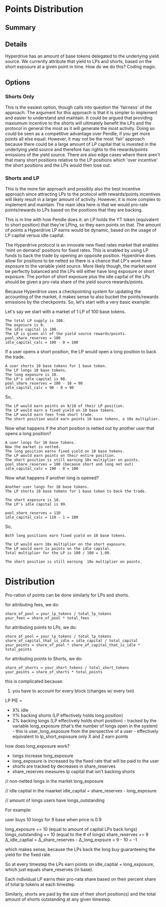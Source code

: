 # Points Distribution

## Summary

## Details

Hyperdrive has an amount of base tokens delegated to the underlying yield source.
We currently attribute that yield to LPs and shorts, based on the short exposure at a given point in time.
How do we do this? Coding magic.

## Options

### Shorts Only

This is the easiest option, though calls into question the 'fairness' of the approach. The argument for this approach is that it is simpler to implement and easier to understand and maintain. It could be argued that providing maxiumum incentive to the shorts will ultimately benefit the LPs and the protocol in general the most as it will generate the most activity. Doing so could be seen as a competitive advantage over Pendle, if you get more points all else equal.
However, it may not be the most 'fair' approach because there could be a large amount of LP capital that is invested in the underlying yield source and therefore has rights to the rewards/points emissions of the yield source. There are also edge cases where there aren't that many short positions relative to the LP positions which 'over incentive' the short positions and the LPs would then lose out.

### Shorts and LP

This is the more fair approach and possibly also the best incentive approach since attracting LPs to the protocol with rewards/points incentives will likely result in a larger amount of activity. However, it is more complex to implement and maintain. The main idea here is that we would pro-rate points/rewards to LPs based on the positions that they are backing.

This is in line with how Pendle does it: an LP holds the YT token (equivalent to short position) that they're LPing, so they earn points on that. The amount of points a Hyperdrive LP earns would be dynamic, based on the usage of LP capital versus idle capital.

The Hyperdrive protocol is an innovate new fixed rates market that enables 'mint on demand' positions for fixed rates. This is enabled by using LP funds to back the trade by opening an opposite position. Hyperdrive does allow for positions to be netted so there is a chance that LP's wont have exposure to the variable yield source. More likely though, the market wont be perfectly balanced and the LPs will either have long exposure or short exposure. The portion of short exposure plus the idle capital of the LPs should be given a pro-rata share of the yield source rewards/points.

Because Hyperdrive uses a checkpointing system for updating the accounting of the market, it makes sense to also bucket the points/rewards emissions by the checkpoints. So, let's start with a very basic example:

Let's say we start with a market of 1 LP of 100 base tokens.

```
The total LP supply is 100.
The exposure is 0.
The idle capital is 100.
The LP is given all of the yield source rewards/points.
pool_share_reserves = 100
idle_capital_calc = 100 - 0 = 100
```

If a user opens a short position, the LP would open a long position to back the trade.

```
A user shorts 10 base tokens for 1 base token.
The LP longs 10 base tokens.
The long exposure is 10.
The LP's idle capital is 90.
pool_share_reserves = 100 - 10 = 90
idle_capital_calc = 90 - 0 = 90
```

So,

```
The LP would earn points on 9/10 of their LP position.
The LP would earn a fixed yield on 10 base tokens.
The LP would earn fees from short trade.
The short position would earn points 10 base tokens, a 10x multiplier.
```

Now what happens if the short position is netted out by another user that opens a long position?

```
A user longs for 10 base tokens.
Now the market is netted.
The long position earns fixed yield on 10 base tokens.
The LP would earn points on their entire position.
The short position is still earning 10x multiplier on points.
pool_share_reserves = 100 (because short and long net out)
idle_capital_calc = 100 - 0 = 100
```

Now what happens if another long is opened?

```
Another user longs for 10 base tokens.
The LP shorts 10 base tokens for 1 base token to back the trade.

The short exposure is 10.
The LP's idle capital is 99.

pool_share_reserves = 110
idle_capital_calc = 110 - 1 = 109
```

So,

```
Both long positions earn fixed yield on 10 base tokens.

The LP would earn 10x multiplier on the short exposure.
The LP would earn 1x points on the idle capital.
Total multiplier for the LP is 109 / 100 = 1.09.

The short position is still earning  10x multiplier on points.
```

# Distribution

Pro-ration of points can be done similarly for LPs and shorts.

for attributing fees, we do:

```
share_of_pool = your_lp_tokens / total_lp_tokens
your_fees = share_of_pool * total_fees
```

for attributing points to LPs, we do:

```
share_of_pool = your_lp_tokens / total_lp_tokens
share_of_capital_that_is_idle = idle_capital / total_capital
your_points = share_of_pool * share_of_capital_that_is_idle * total_points
```

for attributing points to Shorts, we do:

```
share_of_shorts = your_short_tokens / total_short_tokens
your_points = share_of_shorts * total_points
```

this is complicated because:

1. you have to account for every block (changes w/ every txn)

LP PIE =

- X% idle
- Y% backing shorts (LP effectively holds long position)
- Z% backing longs (LP effectively holds short position) - tracked by the variable long_exposure (that's the number of longs open in the system) - this is user_long_exposure from the perspective of a user - effectively equivalent to lp_short_exposure
  only X and Z earn points

how does long_exposure work?

- longs increase long_exposure
- long_exposure is increased by the fixed rate that will be paid to the user
- shorts are tracked by decreases in share_reserves
- share_reserves measures lp capital that isn't backing shorts

// non-netted longs in the market
long_exposure

// idle captial in the maarket
idle_capital = share_reserves - long_exposure

// amount of longs users have
longs_outstanding

For example:

user buys 10 longs for 9 base when price is 0.9

long_exposure += 10 (equal to amount of capital LPs back longs)
longs_outstanding += 10 (equal to the # of longs)
share_reserves += 9
∆_idle_captial = ∆_share_reserves - ∆_long_expsure = 9 - 10 = -1

which makes sense, because the LPs back the long buy guaranteeing the yield for the fixed rate.

So at every timestep the LPs earn points on idle_captial + long_exposure, which just equals share_reserves (in base).

Each individual LP earns their pro-rata share based on their percent share of total lp tokens at each timestep.

Similarly, shorts are paid by the size of their short position(s) and the total amount of shorts outstanding at any given timestep.
